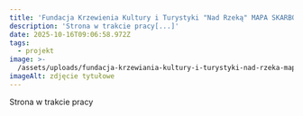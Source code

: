 ```yaml
---
title: 'Fundacja Krzewienia Kultury i Turystyki "Nad Rzeką" MAPA SKARBÓW: CHEŁMNO'
description: 'Strona w trakcie pracy[...]'
date: 2025-10-16T09:06:58.972Z
tags:
  - projekt
image: >-
  /assets/uploads/fundacja-krzewiania-kultury-i-turystyki-nad-rzeka-mapa-skarbow-chelmno.jpg
imageAlt: zdjęcie tytułowe
---
```

Strona w trakcie pracy
